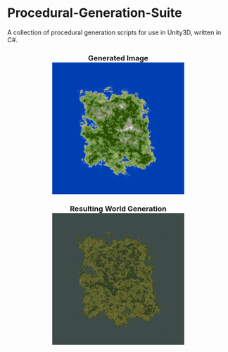 # Procedural-Generation-Suite
A collection of procedural generation scripts for use in Unity3D, written in C#.



<div align = "center" align = "center" width = 400 height = 400>
  <h3 align = "center">  
    Generated Image
    <br clear="left"/>
    <img src = "https://github.com/Sterberino/Procedural-Generation-Suite/blob/main/Images/IslandTextureSaveTest2.png" width = 300 height = 300 align = "center"/> 
  </h3>
  
<h3 align = "center">  
    Resulting World Generation
    <br clear="left"/>
    <img src = "https://github.com/Sterberino/Procedural-Generation-Suite/blob/main/Images/Island%20Result.png" width = 300 height = 300 align = "center"/>
  </h3>
</div>

